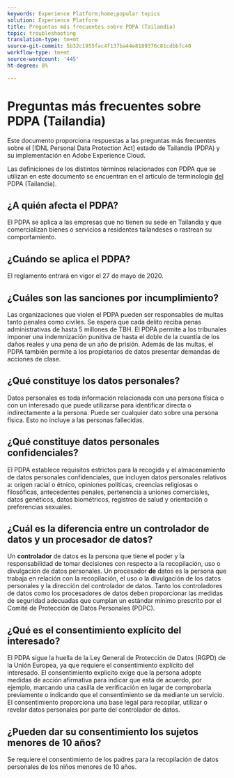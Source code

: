 ```yaml
---
keywords: Experience Platform;home;popular topics
solution: Experience Platform
title: Preguntas más frecuentes sobre PDPA (Tailandia)
topic: troubleshooting
translation-type: tm+mt
source-git-commit: 5b32c1955fac4f137ba44e8189376c81cdbbfc40
workflow-type: tm+mt
source-wordcount: '445'
ht-degree: 0%

---
```



# Preguntas más frecuentes sobre PDPA (Tailandia)

Este documento proporciona respuestas a las preguntas más frecuentes sobre el [!DNL Personal Data Protection Act] estado de Tailandia (PDPA) y su implementación en Adobe Experience Cloud.

Las definiciones de los distintos términos relacionados con PDPA que se utilizan en este documento se encuentran en el artículo de terminología [del](./terminology.md) PDPA (Tailandia).

## ¿A quién afecta el PDPA?

El PDPA se aplica a las empresas que no tienen su sede en Tailandia y que comercializan bienes o servicios a residentes tailandeses o rastrean su comportamiento.

## ¿Cuándo se aplica el PDPA?

El reglamento entrará en vigor el 27 de mayo de 2020.

## ¿Cuáles son las sanciones por incumplimiento?

Las organizaciones que violen el PDPA pueden ser responsables de multas tanto penales como civiles. Se espera que cada delito reciba penas administrativas de hasta 5 millones de TBH. El PDPA permite a los tribunales imponer una indemnización punitiva de hasta el doble de la cuantía de los daños reales y una pena de un año de prisión. Además de las multas, el PDPA también permite a los propietarios de datos presentar demandas de acciones de clase.

## ¿Qué constituye los datos personales?

Datos personales es toda información relacionada con una persona física o con un interesado que puede utilizarse para identificar directa o indirectamente a la persona. Puede ser cualquier dato sobre una persona física. Esto no incluye a las personas fallecidas.

## ¿Qué constituye datos personales confidenciales?

El PDPA establece requisitos estrictos para la recogida y el almacenamiento de datos personales confidenciales, que incluyen datos personales relativos a: origen racial o étnico, opiniones políticas, creencias religiosas o filosóficas, antecedentes penales, pertenencia a uniones comerciales, datos genéticos, datos biométricos, registros de salud y orientación o preferencias sexuales.

## ¿Cuál es la diferencia entre un controlador de datos y un procesador de datos?

Un **controlador** de datos es la persona que tiene el poder y la responsabilidad de tomar decisiones con respecto a la recopilación, uso o divulgación de datos personales. Un procesador **de** datos es la persona que trabaja en relación con la recopilación, el uso o la divulgación de los datos personales y la dirección del controlador de datos. Tanto los controladores de datos como los procesadores de datos deben proporcionar las medidas de seguridad adecuadas que cumplan un estándar mínimo prescrito por el Comité de Protección de Datos Personales (PDPC).

## ¿Qué es el consentimiento explícito del interesado?

El PDPA sigue la huella de la Ley General de Protección de Datos (RGPD) de la Unión Europea, ya que requiere el consentimiento explícito del interesado. El consentimiento explícito exige que la persona adopte medidas de acción afirmativa para indicar que está de acuerdo, por ejemplo, marcando una casilla de verificación en lugar de comprobarla previamente o indicando que el consentimiento se da mediante un servicio.  El consentimiento proporciona una base legal para recopilar, utilizar o revelar datos personales por parte del controlador de datos.

## ¿Pueden dar su consentimiento los sujetos menores de 10 años?

Se requiere el consentimiento de los padres para la recopilación de datos personales de los niños menores de 10 años.